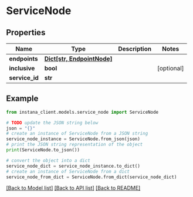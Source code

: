 # ServiceNode


## Properties

Name | Type | Description | Notes
------------ | ------------- | ------------- | -------------
**endpoints** | [**Dict[str, EndpointNode]**](EndpointNode.md) |  | 
**inclusive** | **bool** |  | [optional] 
**service_id** | **str** |  | 

## Example

```python
from instana_client.models.service_node import ServiceNode

# TODO update the JSON string below
json = "{}"
# create an instance of ServiceNode from a JSON string
service_node_instance = ServiceNode.from_json(json)
# print the JSON string representation of the object
print(ServiceNode.to_json())

# convert the object into a dict
service_node_dict = service_node_instance.to_dict()
# create an instance of ServiceNode from a dict
service_node_from_dict = ServiceNode.from_dict(service_node_dict)
```
[[Back to Model list]](../README.md#documentation-for-models) [[Back to API list]](../README.md#documentation-for-api-endpoints) [[Back to README]](../README.md)


